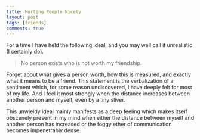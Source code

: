 ```yaml
---
title: Hurting People Nicely
layout: post
tags: [friends]
comments: true
---
```


For a time I have held the following ideal, and you may well call it unrealistic (I certainly do).

> No person exists who is not worth my friendship.

Forget about what gives a person worth, how this is measured, and exactly what it means to be a friend. This statement is the verbalization of a sentiment which, for some reason undiscovered, I have deeply felt for most of my life. And I feel it most strongly when the distance increases between another person and myself, even by a tiny sliver.

This unwieldy ideal mainly manifests as a deep feeling which makes itself obscenely present in my mind when either the distance between myself and another person has increased or the foggy ether of communication becomes impenetrably dense.

